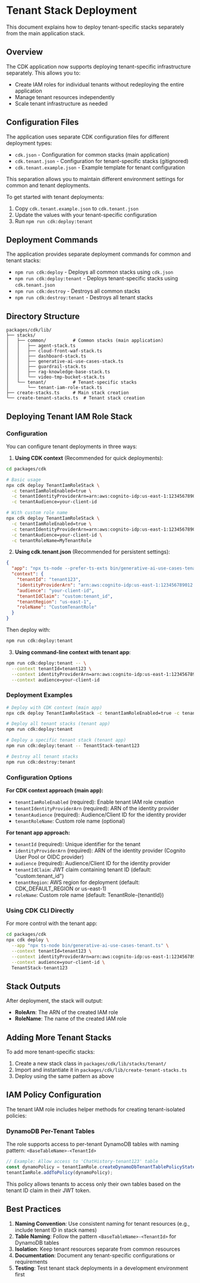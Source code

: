 # Tenant Stack Deployment

This document explains how to deploy tenant-specific stacks separately from the main application stack.

## Overview

The CDK application now supports deploying tenant-specific infrastructure separately. This allows you to:
- Create IAM roles for individual tenants without redeploying the entire application
- Manage tenant resources independently
- Scale tenant infrastructure as needed

## Configuration Files

The application uses separate CDK configuration files for different deployment types:

- `cdk.json` - Configuration for common stacks (main application)
- `cdk.tenant.json` - Configuration for tenant-specific stacks (gitignored)
- `cdk.tenant.example.json` - Example template for tenant configuration

This separation allows you to maintain different environment settings for common and tenant deployments.

To get started with tenant deployments:
1. Copy `cdk.tenant.example.json` to `cdk.tenant.json`
2. Update the values with your tenant-specific configuration
3. Run `npm run cdk:deploy:tenant`

## Deployment Commands

The application provides separate deployment commands for common and tenant stacks:

- `npm run cdk:deploy` - Deploys all common stacks using `cdk.json`
- `npm run cdk:deploy:tenant` - Deploys tenant-specific stacks using `cdk.tenant.json`
- `npm run cdk:destroy` - Destroys all common stacks
- `npm run cdk:destroy:tenant` - Destroys all tenant stacks

## Directory Structure

```
packages/cdk/lib/
├── stacks/
│   ├── common/          # Common stacks (main application)
│   │   ├── agent-stack.ts
│   │   ├── cloud-front-waf-stack.ts
│   │   ├── dashboard-stack.ts
│   │   ├── generative-ai-use-cases-stack.ts
│   │   ├── guardrail-stack.ts
│   │   ├── rag-knowledge-base-stack.ts
│   │   └── video-tmp-bucket-stack.ts
│   └── tenant/          # Tenant-specific stacks
│       └── tenant-iam-role-stack.ts
├── create-stacks.ts     # Main stack creation
└── create-tenant-stacks.ts  # Tenant stack creation
```

## Deploying Tenant IAM Role Stack

### Configuration

You can configure tenant deployments in three ways:

1. **Using CDK context** (Recommended for quick deployments):
```bash
cd packages/cdk

# Basic usage
npx cdk deploy TenantIamRoleStack \
  -c tenantIamRoleEnabled=true \
  -c tenantIdentityProviderArn=arn:aws:cognito-idp:us-east-1:123456789012:userpool/us-east-1_XXXXXXXXX \
  -c tenantAudience=your-client-id

# With custom role name
npx cdk deploy TenantIamRoleStack \
  -c tenantIamRoleEnabled=true \
  -c tenantIdentityProviderArn=arn:aws:cognito-idp:us-east-1:123456789012:userpool/us-east-1_XXXXXXXXX \
  -c tenantAudience=your-client-id \
  -c tenantRoleName=MyTenantRole
```

2. **Using cdk.tenant.json** (Recommended for persistent settings):
```json
{
  "app": "npx ts-node --prefer-ts-exts bin/generative-ai-use-cases-tenant.ts",
  "context": {
    "tenantId": "tenant123",
    "identityProviderArn": "arn:aws:cognito-idp:us-east-1:123456789012:userpool/us-east-1_XXXXXXXX",
    "audience": "your-client-id",
    "tenantIdClaim": "custom:tenant_id",
    "tenantRegion": "us-east-1",
    "roleName": "CustomTenantRole"
  }
}
```

Then deploy with:
```bash
npm run cdk:deploy:tenant
```

3. **Using command-line context with tenant app**:
```bash
npm run cdk:deploy:tenant -- \
  --context tenantId=tenant123 \
  --context identityProviderArn=arn:aws:cognito-idp:us-east-1:123456789012:userpool/us-east-1_XXXXXXXX \
  --context audience=your-client-id
```

### Deployment Examples

```bash
# Deploy with CDK context (main app)
npx cdk deploy TenantIamRoleStack -c tenantIamRoleEnabled=true -c tenantIdentityProviderArn=<ARN> -c tenantAudience=<CLIENT_ID>

# Deploy all tenant stacks (tenant app)
npm run cdk:deploy:tenant

# Deploy a specific tenant stack (tenant app)
npm run cdk:deploy:tenant -- TenantStack-tenant123

# Destroy all tenant stacks
npm run cdk:destroy:tenant
```

### Configuration Options

**For CDK context approach (main app):**
- `tenantIamRoleEnabled` (required): Enable tenant IAM role creation
- `tenantIdentityProviderArn` (required): ARN of the identity provider
- `tenantAudience` (required): Audience/Client ID for the identity provider
- `tenantRoleName`: Custom role name (optional)

**For tenant app approach:**
- `tenantId` (required): Unique identifier for the tenant
- `identityProviderArn` (required): ARN of the identity provider (Cognito User Pool or OIDC provider)
- `audience` (required): Audience/Client ID for the identity provider
- `tenantIdClaim`: JWT claim containing tenant ID (default: "custom:tenant_id")
- `tenantRegion`: AWS region for deployment (default: CDK_DEFAULT_REGION or us-east-1)
- `roleName`: Custom role name (default: TenantRole-{tenantId})

### Using CDK CLI Directly

For more control with the tenant app:

```bash
cd packages/cdk
npx cdk deploy \
  --app "npx ts-node bin/generative-ai-use-cases-tenant.ts" \
  --context tenantId=tenant123 \
  --context identityProviderArn=arn:aws:cognito-idp:us-east-1:123456789012:userpool/us-east-1_XXXXXXXX \
  --context audience=your-client-id \
  TenantStack-tenant123
```

## Stack Outputs

After deployment, the stack will output:
- **RoleArn**: The ARN of the created IAM role
- **RoleName**: The name of the created IAM role

## Adding More Tenant Stacks

To add more tenant-specific stacks:

1. Create a new stack class in `packages/cdk/lib/stacks/tenant/`
2. Import and instantiate it in `packages/cdk/lib/create-tenant-stacks.ts`
3. Deploy using the same pattern as above

## IAM Policy Configuration

The tenant IAM role includes helper methods for creating tenant-isolated policies:

### DynamoDB Per-Tenant Tables
The role supports access to per-tenant DynamoDB tables with naming pattern: `<BaseTableName>-<TenantId>`

```typescript
// Example: Allow access to 'ChatHistory-tenant123' table
const dynamoPolicy = tenantIamRole.createDynamoDbTenantTablePolicyStatement('ChatHistory');
tenantIamRole.addToPolicy(dynamoPolicy);
```

This policy allows tenants to access only their own tables based on the tenant ID claim in their JWT token.

## Best Practices

1. **Naming Convention**: Use consistent naming for tenant resources (e.g., include tenant ID in stack names)
2. **Table Naming**: Follow the pattern `<BaseTableName>-<TenantId>` for DynamoDB tables
3. **Isolation**: Keep tenant resources separate from common resources
4. **Documentation**: Document any tenant-specific configurations or requirements
5. **Testing**: Test tenant stack deployments in a development environment first
